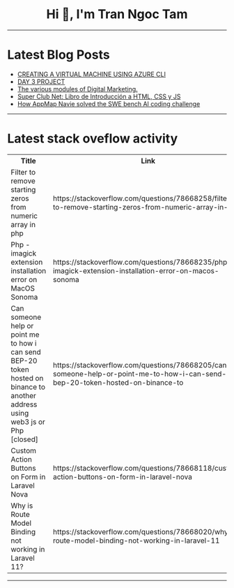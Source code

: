 <h1 align="center">Hi 👋, I'm Tran Ngoc Tam</h1>

---

# Latest Blog Posts 
<!-- BLOG-POST-LIST:START -->
- [CREATING A VIRTUAL MACHINE USING AZURE CLI](https://dev.to/aizeon/creating-a-virtual-machine-using-azure-cli-5ec7)
- [DAY 3 PROJECT](https://dev.to/shrishti_srivastava_/day-3-project-3hd2)
- [The various modules of Digital Marketing.](https://dev.to/khushithakuri/the-various-modules-of-digital-marketing-8i0)
- [Super Club Net: Libro de Introducción a HTML, CSS y JS](https://dev.to/javascriptchile/super-club-net-libro-de-introduccion-a-html-css-y-js-32hc)
- [How AppMap Navie solved the SWE bench AI coding challenge](https://dev.to/appmap/how-appmap-navie-solved-the-swe-bench-ai-coding-challenge-20an)
<!-- BLOG-POST-LIST:END -->

---

# Latest stack oveflow activity
<table>
  <tr><th>Title</th><th>Link</th></tr>
  <!-- STACKOVERFLOW:START --><tr><td>Filter to remove starting zeros from numeric array in php</td><td>https://stackoverflow.com/questions/78668258/filter-to-remove-starting-zeros-from-numeric-array-in-php</td></tr><tr><td>Php - imagick extension installation error on MacOS Sonoma</td><td>https://stackoverflow.com/questions/78668235/php-imagick-extension-installation-error-on-macos-sonoma</td></tr><tr><td>Can someone help or point me to how i can send BEP-20 token hosted on binance to another address using web3 js or Php [closed]</td><td>https://stackoverflow.com/questions/78668205/can-someone-help-or-point-me-to-how-i-can-send-bep-20-token-hosted-on-binance-to</td></tr><tr><td>Custom Action Buttons on Form in Laravel Nova</td><td>https://stackoverflow.com/questions/78668118/custom-action-buttons-on-form-in-laravel-nova</td></tr><tr><td>Why is Route Model Binding not working in Laravel 11?</td><td>https://stackoverflow.com/questions/78668020/why-is-route-model-binding-not-working-in-laravel-11</td></tr><!-- STACKOVERFLOW:END -->
</table>

---


